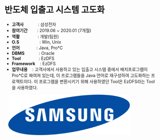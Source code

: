 # 반도체 입출고 시스템 고도화

- <b>고객사</b></span>&nbsp;&nbsp;&nbsp;&nbsp;&nbsp;&nbsp;&nbsp;&nbsp;&nbsp;&nbsp;&nbsp;&nbsp;: 삼성전자
- <b>참여기간</b>&nbsp;&nbsp;&nbsp;&nbsp;&nbsp;&nbsp;&nbsp;&nbsp;: 2019.06 ~ 2020.01 (7개월)
- <b>역활</b>&nbsp;&nbsp;&nbsp;&nbsp;&nbsp;&nbsp;&nbsp;&nbsp;&nbsp;&nbsp;&nbsp;&nbsp;&nbsp;&nbsp;&nbsp;: 개발(팀원)
- <b>O.S</b>&nbsp;&nbsp;&nbsp;&nbsp;&nbsp;&nbsp;&nbsp;&nbsp;&nbsp;&nbsp;&nbsp;&nbsp;&nbsp;&nbsp;&nbsp;&nbsp; : Win, Unix
- <b>언어</b>&nbsp;&nbsp;&nbsp;&nbsp;&nbsp;&nbsp;&nbsp;&nbsp;&nbsp;&nbsp;&nbsp;&nbsp;&nbsp;&nbsp;: Java, Pro*C
- <b>DBMS</b>&nbsp;&nbsp;&nbsp;&nbsp;&nbsp;&nbsp;&nbsp;&nbsp;&nbsp;&nbsp;&nbsp;&nbsp;: Oracle
- <b>Tool</b>&nbsp;&nbsp;&nbsp;&nbsp;&nbsp;&nbsp;&nbsp;&nbsp;&nbsp;&nbsp;&nbsp;&nbsp;&nbsp;&nbsp;&nbsp;: EzDFS
- <b>Framework</b>&nbsp;&nbsp;&nbsp;&nbsp;: EzDFS
- <b>업무내용</b>&nbsp;&nbsp;&nbsp;&nbsp;: 고객사에서 사용하고 있는 입출고 시스템 중에서 배치프로그램이 Pro*C로 짜여져 있는데, 이 프로그램들을 Java 언어로 재구성하여 고도화하는 프로젝트이다. 이 프로그램을 변환시키기 위해 사용하였던 Tool은 EzDFS라는 Tool을 사용하였다.  

&nbsp;&nbsp;&nbsp;<img src="projects/samsung.png" width="400">

